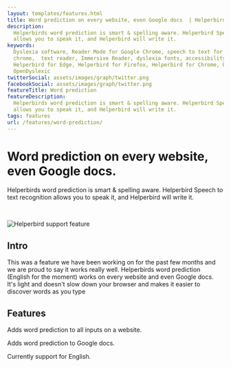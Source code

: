 ```yaml
---
layout: templates/features.html
title: Word prediction on every website, even Google docs  | Helperbird
description:
  Helperbirds word prediction is smart & spelling aware. Helperbird Speech to text recognition
  allows you to speak it, and Helperbird will write it.
keywords:
  Dyslexia software, Reader Mode for Google Chrome, speech to text for chrome, Text to speech for
  chrome,  text reader, Immersive Reader, dyslexia fonts, accessibility software, dyslexia software,
  Helperbird for Edge, Helperbird for Firefox, Helperbird for Chrome, Opendyslexic for Chrome,
  OpenDyslexic
twitterSocial: assets/images/graph/twitter.png
facebookSocial: assets/images/graph/twitter.png
featureTitle: Word prediction
featureDescription:
  Helperbirds word prediction is smart & spelling aware. Helperbird Speech to text recognition
  allows you to speak it, and Helperbird will write it.
tags: features
url: /features/word-prediction/
---
```


# Word prediction on every website, even Google docs.

Helperbirds word prediction is smart & spelling aware. Helperbird Speech to text recognition allows
you to speak it, and Helperbird will write it.

<a 
  class="px-8 py-3 border  text-base font-medium rounded-md text-white bg-indigo-600 hover:bg-indigo-700 " style="color: white;" 
  href="/pricing/"> Try Helperbird for Free </a>

![Helperbird support feature](https://www.helperbird.com/assets/images/new/styles/styles.png)

## Intro

This was a feature we have been working on for the past few months and we are proud to say it works
really well. Helperbirds word prediction (English for the moment) works on every website and even
Google docs. It's light and doesn't slow down your browser and makes it easier to discover words as
you type

## Features

Adds word prediction to all inputs on a website.

Adds word prediction to Google docs.

Currently support for English.
